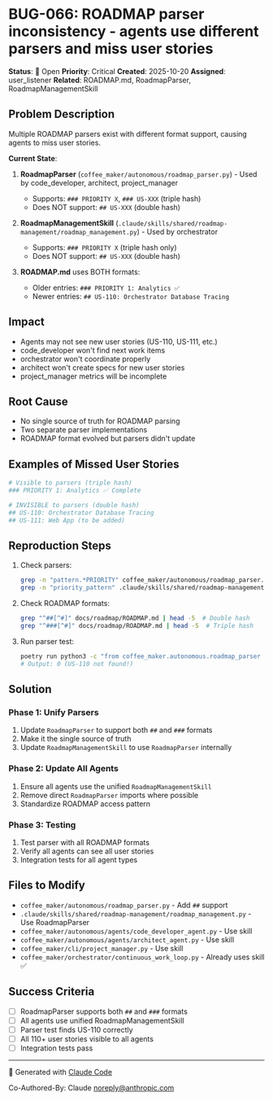 # BUG-066: ROADMAP parser inconsistency - agents use different parsers and miss user stories

**Status**: 🔴 Open
**Priority**: Critical
**Created**: 2025-10-20
**Assigned**: user_listener
**Related**: ROADMAP.md, RoadmapParser, RoadmapManagementSkill

## Problem Description

Multiple ROADMAP parsers exist with different format support, causing agents to miss user stories.

**Current State**:
1. **RoadmapParser** (`coffee_maker/autonomous/roadmap_parser.py`) - Used by code_developer, architect, project_manager
   - Supports: `### PRIORITY X`, `### US-XXX` (triple hash)
   - Does NOT support: `## US-XXX` (double hash)

2. **RoadmapManagementSkill** (`.claude/skills/shared/roadmap-management/roadmap_management.py`) - Used by orchestrator
   - Supports: `### PRIORITY X` (triple hash only)
   - Does NOT support: `## US-XXX` (double hash)

3. **ROADMAP.md** uses BOTH formats:
   - Older entries: `### PRIORITY 1: Analytics ✅`
   - Newer entries: `## US-110: Orchestrator Database Tracing`

## Impact

- Agents may not see new user stories (US-110, US-111, etc.)
- code_developer won't find next work items
- orchestrator won't coordinate properly
- architect won't create specs for new user stories
- project_manager metrics will be incomplete

## Root Cause

- No single source of truth for ROADMAP parsing
- Two separate parser implementations
- ROADMAP format evolved but parsers didn't update

## Examples of Missed User Stories

```bash
# Visible to parsers (triple hash)
### PRIORITY 1: Analytics ✅ Complete

# INVISIBLE to parsers (double hash)
## US-110: Orchestrator Database Tracing
## US-111: Web App (to be added)
```

## Reproduction Steps

1. Check parsers:
   ```bash
   grep -n "pattern.*PRIORITY" coffee_maker/autonomous/roadmap_parser.py
   grep -n "priority_pattern" .claude/skills/shared/roadmap-management/roadmap_management.py
   ```

2. Check ROADMAP formats:
   ```bash
   grep "^##[^#]" docs/roadmap/ROADMAP.md | head -5  # Double hash
   grep "^###[^#]" docs/roadmap/ROADMAP.md | head -5  # Triple hash
   ```

3. Run parser test:
   ```bash
   poetry run python3 -c "from coffee_maker.autonomous.roadmap_parser import RoadmapParser; p = RoadmapParser('docs/roadmap/ROADMAP.md'); print(len([x for x in p.get_priorities() if 'US-110' in str(x)]))"
   # Output: 0 (US-110 not found!)
   ```

## Solution

### Phase 1: Unify Parsers
1. Update `RoadmapParser` to support both `##` and `###` formats
2. Make it the single source of truth
3. Update `RoadmapManagementSkill` to use `RoadmapParser` internally

### Phase 2: Update All Agents
1. Ensure all agents use the unified `RoadmapManagementSkill`
2. Remove direct `RoadmapParser` imports where possible
3. Standardize ROADMAP access pattern

### Phase 3: Testing
1. Test parser with all ROADMAP formats
2. Verify all agents can see all user stories
3. Integration tests for all agent types

## Files to Modify

- `coffee_maker/autonomous/roadmap_parser.py` - Add `##` support
- `.claude/skills/shared/roadmap-management/roadmap_management.py` - Use RoadmapParser
- `coffee_maker/autonomous/agents/code_developer_agent.py` - Use skill
- `coffee_maker/autonomous/agents/architect_agent.py` - Use skill
- `coffee_maker/cli/project_manager.py` - Use skill
- `coffee_maker/orchestrator/continuous_work_loop.py` - Already uses skill ✅

## Success Criteria

- [ ] RoadmapParser supports both `##` and `###` formats
- [ ] All agents use unified RoadmapManagementSkill
- [ ] Parser test finds US-110 correctly
- [ ] All 110+ user stories visible to all agents
- [ ] Integration tests pass

---

🤖 Generated with [Claude Code](https://claude.com/claude-code)

Co-Authored-By: Claude <noreply@anthropic.com>
